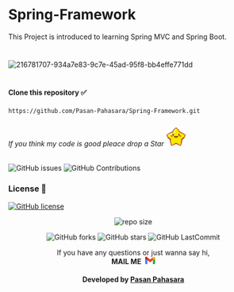# Spring-Framework
This Project is introduced to learning Spring MVC and Spring Boot. 
#
![216781707-934a7e83-9c7e-45ad-95f8-bb4effe771dd](https://user-images.githubusercontent.com/88943660/218254011-dd730a32-2fbe-4ea8-9229-e2eb22b94834.jpg)

#  
#### Clone this repository ✅
```md
https://github.com/Pasan-Pahasara/Spring-Framework.git
```
###                                              
###### If you think my code is good pleace drop a Star <img src="https://github.com/Pasan-Pahasara/md-alpha/blob/main/star.webp" width="40px">

![GitHub issues](https://img.shields.io/github/issues/Pasan-Pahasara/Spring-Framework?&labelColor=black&color=eb3b5a&label=Issues&logo=issues&logoColor=black&style=for-the-badge)
![GitHub Contributions](https://img.shields.io/github/contributors/Pasan-Pahasara/Spring-Framework?&labelColor=black&color=8854d0&style=for-the-badge)

### License 📝
[![GitHub license](https://img.shields.io/github/license/Pasan-Pahasara/Spring-Framework?&labelColor=black&color=3867d6&style=for-the-badge)](https://github.com/Pasan-Pahasara/Room-Reservation-System/blob/master/LICENSE)

<div align="center">

![repo size](https://img.shields.io/github/repo-size/Pasan-Pahasara/Spring-Framework?label=Repo%20Size&style=for-the-badge&labelColor=black&color=20bf6b)
 
![GitHub forks](https://img.shields.io/github/forks/Pasan-Pahasara/Spring-Framework?&labelColor=black&color=0fb9b1&style=for-the-badge)
![GitHub stars](https://img.shields.io/github/stars/Pasan-Pahasara/Spring-Framework?&labelColor=black&color=f7b731&style=for-the-badge)
![GitHub LastCommit](https://img.shields.io/github/last-commit/Spring-Framework?logo=github&labelColor=black&color=d1d8e0&style=for-the-badge)

</div>

<div align="center"> 
If you have any questions or just wanna say hi, <br><b>MAIL ME</b>&nbsp;
  <a href="mailto:pasanpahasara7788@gmail.com">
      <img width="20px" src="https://github.com/Pasan-Pahasara/md-alpha/blob/main/gmail.svg" />
  </a></p>
 
 </div>

<div align="center"> 
 
#### Developed by [Pasan Pahasara](https://github.com/Pasan-Pahasara/) 
</div>

